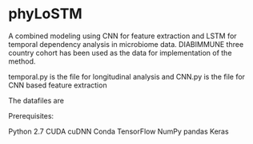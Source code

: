 # phyLoSTM

A combined modeling using CNN for feature extraction and LSTM for temporal dependency analysis in microbiome data.
DIABIMMUNE three country cohort has been used as the data for implementation of the method.

temporal.py is the file for longitudinal analysis and CNN.py is the file for CNN based feature extraction 

The datafiles are

Prerequisites:

Python 2.7
CUDA
cuDNN
Conda
TensorFlow
NumPy pandas
Keras

